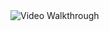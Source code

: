 <img src= 'https://github.com/Joel5212/Password-Storer/blob/master/PasswordStorer.gif' title='Video Walkthrough' width='' alt='Video Walkthrough' />
